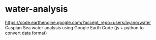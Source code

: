 # water-analysis
https://code.earthengine.google.com/?accept_repo=users/ayano/water
Caspian Sea water analysis using Google Earth Code (js + python to convert data format) 
